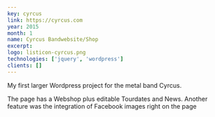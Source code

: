 ```yaml
---
key: cyrcus
link: https://cyrcus.com
year: 2015
month: 1
name: Cyrcus Bandwebsite/Shop
excerpt:
logo: listicon-cyrcus.png
technologies: ['jquery', 'wordpress']
clients: []
---
```


My first larger Wordpress project for the metal band Cyrcus.

The page has a Webshop plus editable Tourdates and News. Another feature was the integration of Facebook images right on the page
